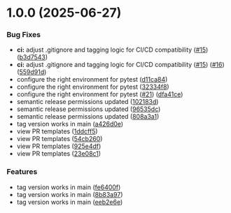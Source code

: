 # 1.0.0 (2025-06-27)


### Bug Fixes

* **ci:** adjust .gitignore and tagging logic for CI/CD compatibility ([#15](https://github.com/Impesud/ai-mlops-project/issues/15)) ([b3d7543](https://github.com/Impesud/ai-mlops-project/commit/b3d7543f4ca430ad98400c81f3bf09046c86db1c))
* **ci:** adjust .gitignore and tagging logic for CI/CD compatibility ([#15](https://github.com/Impesud/ai-mlops-project/issues/15)) ([#16](https://github.com/Impesud/ai-mlops-project/issues/16)) ([559d91d](https://github.com/Impesud/ai-mlops-project/commit/559d91d02325ae55984119ea0e2ea9335faa0ae4))
* configure the right  environment for pytest ([d11ca84](https://github.com/Impesud/ai-mlops-project/commit/d11ca84fc72b6e181ed1207812c181799d128cf9))
* configure the right  environment for pytest  ([32334f8](https://github.com/Impesud/ai-mlops-project/commit/32334f80a6aa78ae3ca288c3893df032c92f71c3))
* configure the right environment for pytest  ([#21](https://github.com/Impesud/ai-mlops-project/issues/21)) ([dfa41ce](https://github.com/Impesud/ai-mlops-project/commit/dfa41ce259eb63e91dec2166a3d6bf59229858db))
* semantic release permissions updated ([102183d](https://github.com/Impesud/ai-mlops-project/commit/102183d9443f080ffab383e897c4dfbb9580e8f3))
* semantic release permissions updated  ([96535dc](https://github.com/Impesud/ai-mlops-project/commit/96535dcc05590db62203469c9413faf6eeccff92))
* semantic release permissions updated  ([808a3a1](https://github.com/Impesud/ai-mlops-project/commit/808a3a1e34063e895413f9d045f40e6708cb54c2))
* tag version works in main ([a426d0e](https://github.com/Impesud/ai-mlops-project/commit/a426d0e87301d5ff8c3656d7374d9559ad848610))
* view PR templates ([1ddcff5](https://github.com/Impesud/ai-mlops-project/commit/1ddcff5d0592bdc7d2d867cbb1f9671d40ec555b))
* view PR templates ([54cb260](https://github.com/Impesud/ai-mlops-project/commit/54cb2602c210f4d157574a0f9c5bf64588669189))
* view PR templates  ([925e4df](https://github.com/Impesud/ai-mlops-project/commit/925e4df3b3750d24be0bccac8da8dec9ee5ecb5c))
* view PR templates  ([23e08c1](https://github.com/Impesud/ai-mlops-project/commit/23e08c112ad616553771d06b27578e1e9286f31d))


### Features

* tag version works in main ([fe6400f](https://github.com/Impesud/ai-mlops-project/commit/fe6400f0c12aa6b940582dafa727e89fa07ba0c2))
* tag version works in main ([8b83a97](https://github.com/Impesud/ai-mlops-project/commit/8b83a97ccdbefe44ad140ff8d0872d731e3e7de5))
* tag version works in main  ([eeb2e6e](https://github.com/Impesud/ai-mlops-project/commit/eeb2e6e9dda142c74a4dd611223a49652d2e82dc))
